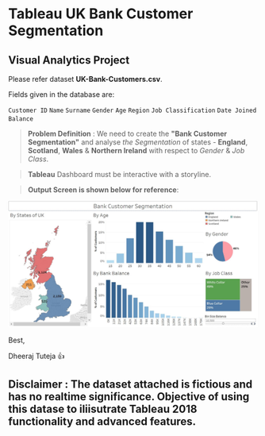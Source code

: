 # Tableau UK Bank Customer Segmentation
## Visual Analytics Project 

Please refer dataset __UK-Bank-Customers.csv__.

Fields given in the database are:

`Customer ID` `Name` `Surname` `Gender` `Age` `Region` `Job Classification` `Date Joined` `Balance`

> __Problem Definition__ : We need to create the __"Bank Customer Segmentation"__ and analyse _the Segmentation_ of states - __England__, __Scotland__, __Wales__ & __Northern Ireland__ with respect to _Gender_ & _Job Class_. 

> __Tableau__ Dashboard must be interactive with a storyline.

> __Output Screen is shown below for reference__:

![Screenshot](https://github.com/dheerajtuteja/tableau_UKBank/blob/master/Capture1.png)


Best,

Dheeraj Tuteja :thumbsup:

## Disclaimer : The dataset attached is fictious and has no realtime significance. Objective of using this datase to iliisutrate Tableau 2018 functionality and advanced features.
